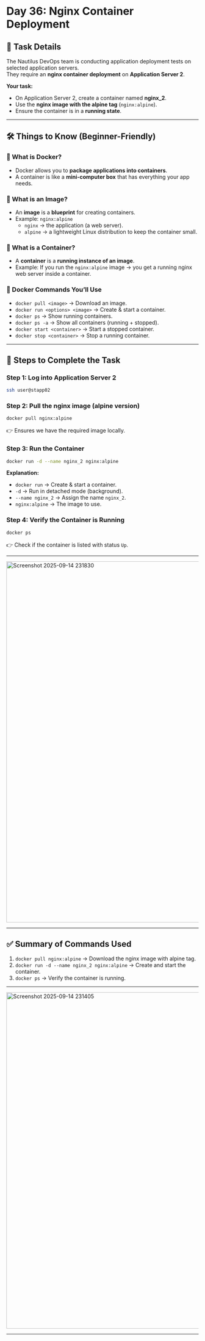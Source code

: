 # Day 36: Nginx Container Deployment

## 📌 Task Details
The Nautilus DevOps team is conducting application deployment tests on selected application servers.  
They require an **nginx container deployment** on **Application Server 2**.  

**Your task:**  
- On Application Server 2, create a container named **nginx_2**.  
- Use the **nginx image with the alpine tag** (`nginx:alpine`).  
- Ensure the container is in a **running state**.  

---

## 🛠️ Things to Know (Beginner-Friendly)

### 🔹 What is Docker?
- Docker allows you to **package applications into containers**.  
- A container is like a **mini-computer box** that has everything your app needs.  

### 🔹 What is an Image?
- An **image** is a **blueprint** for creating containers.  
- Example: `nginx:alpine`  
  - `nginx` → the application (a web server).  
  - `alpine` → a lightweight Linux distribution to keep the container small.  

### 🔹 What is a Container?
- A **container** is a **running instance of an image**.  
- Example: If you run the `nginx:alpine` image → you get a running nginx web server inside a container.  

### 🔹 Docker Commands You’ll Use
- `docker pull <image>` → Download an image.  
- `docker run <options> <image>` → Create & start a container.  
- `docker ps` → Show running containers.  
- `docker ps -a` → Show all containers (running + stopped).  
- `docker start <container>` → Start a stopped container.  
- `docker stop <container>` → Stop a running container.  

---

## 🚀 Steps to Complete the Task

### Step 1: Log into Application Server 2
```bash
ssh user@stapp02
```

### Step 2: Pull the nginx image (alpine version)
```bash
docker pull nginx:alpine
```
👉 Ensures we have the required image locally.

### Step 3: Run the Container
```bash
docker run -d --name nginx_2 nginx:alpine
```
**Explanation:**
- `docker run` → Create & start a container.  
- `-d` → Run in detached mode (background).  
- `--name nginx_2` → Assign the name `nginx_2`.  
- `nginx:alpine` → The image to use.  

### Step 4: Verify the Container is Running
```bash
docker ps
```
👉 Check if the container is listed with status `Up`.  

---
<img width="1905" height="947" alt="Screenshot 2025-09-14 231830" src="https://github.com/user-attachments/assets/8d51772c-1b3a-4ca6-99d6-a259f26d9c44" />

---


## ✅ Summary of Commands Used
1. `docker pull nginx:alpine` → Download the nginx image with alpine tag.  
2. `docker run -d --name nginx_2 nginx:alpine` → Create and start the container.  
3. `docker ps` → Verify the container is running.

---
<img width="1863" height="882" alt="Screenshot 2025-09-14 231405" src="https://github.com/user-attachments/assets/a50147ff-6924-4b68-96e5-27f5f24b63d0" />

---

